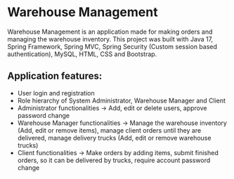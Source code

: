 # Warehouse Management

Warehouse Management is an application made for making orders and managing the warehouse inventory. 
This project was built with Java 17, Spring Framework, Spring MVC, Spring Security (Custom session based authentication), 
MySQL, HTML, CSS and Bootstrap.

Application features:
-

- User login and registration
- Role hierarchy of System Administrator, Warehouse Manager and Client
- Administrator functionalities -> Add, edit or delete users, approve password change
- Warehouse Manager functionalities -> Manage the warehouse inventory (Add, edit or remove items), 
manage client orders until they are delivered, manage delivery trucks (Add, edit or remove warehouse 
trucks)
- Client functionalities -> Make orders by adding items, submit finished orders, so it can be delivered 
by trucks, require account password change